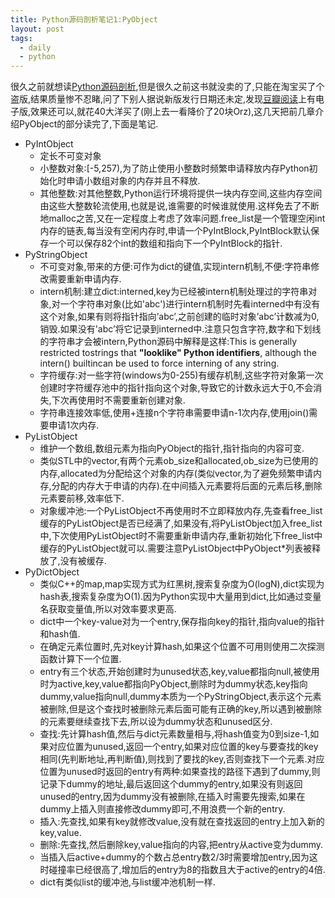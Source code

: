 ```yaml
---
title: Python源码剖析笔记1:PyObject 
layout: post
tags:
  - daily
  - python
---
```


很久之前就想读[Python源码剖析](http://book.douban.com/subject/3117898/),但是很久之前这书就没卖的了,只能在淘宝买了个盗版,结果质量惨不忍睹,问了下别人据说新版发行日期还未定,发现[豆瓣阅读](http://read.douban.com/ebook/1499455/?dcs=subject-einfo&dcm=douban&dct=3117898)上有电子版,效果还可以,就花40大洋买了(刚上去一看降价了20块Orz),这几天把前几章介绍PyObject的部分读完了,下面是笔记.

- PyIntObject
  - 定长不可变对象
  - 小整数对象:[-5,257),为了防止使用小整数时频繁申请释放内存Python初始化时申请小数组对象的内存并且不释放.
  - 其他整数:对其他整数,Python运行环境将提供一块内存空间,这些内存空间由这些大整数轮流使用,也就是说,谁需要的时候谁就使用.这样免去了不断地malloc之苦,又在一定程度上考虑了效率问题.free_list是一个管理空闲int内存的链表,每当没有空闲内存时,申请一个PyIntBlock,PyIntBlock默认保存一个可以保存82个int的数组和指向下一个PyIntBlock的指针.
- PyStringObject
  - 不可变对象,带来的方便:可作为dict的键值,实现intern机制,不便:字符串修改需要重新申请内存.
  - intern机制:建立dict:interned,key为已经被intern机制处理过的字符串对象,对一个字符串对象(比如'abc')进行intern机制时先看interned中有没有这个对象,如果有则将指针指向’abc’,之前创建的临时对象’abc’计数减为0,销毁.如果没有'abc’将它记录到interned中.注意只包含字符,数字和下划线的字符串才会被intern,Python源码中解释是这样:This is generally restricted tostrings that **"looklike" Python identifiers**, although the intern() builtincan be used to force interning of any string.
  - 字符缓存:对一些字符(windows为0-255)有缓存机制,这些字符对象第一次创建时字符缓存池中的指针指向这个对象,导致它的计数永远大于0,不会消失,下次再使用时不需要重新创建对象.
  - 字符串连接效率低,使用+连接n个字符串需要申请n-1次内存,使用join()需要申请1次内存.
- PyListObject
  - 维护一个数组,数组元素为指向PyObject的指针,指针指向的内容可变.
  - 类似STL中的vector,有两个元素ob_size和allocated,ob_size为已使用的内存,allocated为分配给这个对象的内存(类似vector,为了避免频繁申请内存,分配的内存大于申请的内存).在中间插入元素要将后面的元素后移,删除元素要前移,效率低下.
  - 对象缓冲池:一个PyListObject不再使用时不立即释放内存,先查看free_list缓存的PyListObject是否已经满了,如果没有,将PyListObject加入free_list中,下次使用PyListObject时不需要重新申请内存,重新初始化下free_list中缓存的PyListObject就可以.需要注意PyListObject中PyObject*列表被释放了,没有被缓存.
- PyDictObject
  - 类似C++的map,map实现方式为红黑树,搜索复杂度为O(logN),dict实现为hash表,搜索复杂度为O(1).因为Python实现中大量用到dict,比如通过变量名获取变量值,所以对效率要求更高.
  - dict中一个key-value对为一个entry,保存指向key的指针,指向value的指针和hash值.
  - 在确定元素位置时,先对key计算hash,如果这个位置不可用则使用二次探测函数计算下一个位置.
  - entry有三个状态,开始创建时为unused状态,key,value都指向null,被使用时为active,key,value都指向PyObject,删除时为dummy状态,key指向dummy,value指向null,dummy本质为一个PyStringObject,表示这个元素被删除,但是这个查找时被删除元素后面可能有正确的key,所以遇到被删除的元素要继续查找下去,所以设为dummy状态和unused区分.
  - 查找:先计算hash值,然后与dict元素数量相与,将hash值变为0到size-1,如果对应位置为unused,返回一个entry,如果对应位置的key与要查找的key相同(先判断地址,再判断值),则找到了要找的key,否则查找下一个元素.对应位置为unused时返回的entry有两种:如果查找的路径下遇到了dummy,则记录下dummy的地址,最后返回这个dummy的entry,如果没有则返回unused的entry,因为dummy没有被删除,在插入时需要先搜索,如果在dummy上插入则直接修改dummy即可,不用浪费一个新的entry.
  - 插入:先查找,如果有key就修改value,没有就在查找返回的entry上加入新的key,value.
  - 删除:先查找,然后删除key,value指向的内容,把entry从active变为dummy.
  - 当插入后active+dummy的个数占总entry数2/3时需要增加entry,因为这时碰撞率已经很高了,增加后的entry为8的指数且大于active的entry的4倍.
  - dict有类似list的缓冲池,与list缓冲池机制一样.